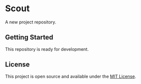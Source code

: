 # Scout

A new project repository.

## Getting Started

This repository is ready for development.

## License

This project is open source and available under the [MIT License](LICENSE). 